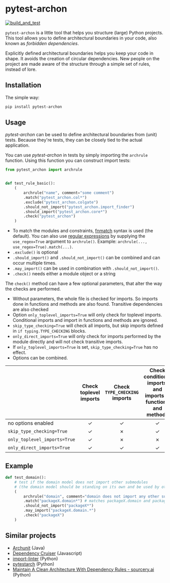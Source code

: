 # pytest-archon

[![build_and_test](https://github.com/jwbargsten/pytest-archon/actions/workflows/tests.yml/badge.svg)](https://github.com/jwbargsten/pytest-archon/actions/workflows/tests.yml)

`pytest-archon` is a little tool that helps you structure (large) Python projects. This
tool allows you to define architectural boundaries in your code, also known as
_forbidden dependencies_.

Explicitly defined architectural boundaries helps you keep your code in shape. It avoids
the creation of circular dependencies. New people on the project are made aware of the
structure through a simple set of rules, instead of lore.

## Installation

The simple way:

```sh
pip install pytest-archon
```

## Usage

_pytest-archon_ can be used to define architectural boundaries from (unit) tests.
Because they're tests, they can be closely tied to the actual application.

You can use _pytest-archon_ in tests by simply importing the `archrule` function. Using
this function you can construct import tests:

```python
from pytest_archon import archrule


def test_rule_basic():
    (
        archrule("name", comment="some comment")
        .match("pytest_archon.col*")
        .exclude("pytest_archon.colgate")
        .should_not_import("pytest_archon.import_finder")
        .should_import("pytest_archon.core*")
        .check("pytest_archon")
    )
```

- To match the modules and constraints,
  [fnmatch](https://docs.python.org/3/library/fnmatch.html) syntax is used (the
  default). You can also use
  [regular expressions](https://docs.python.org/3/library/re.html#regular-expression-syntax)
  by supplying the `use_regex=True` argument to `archrule()`. Example: `archrule(..., use_regex=True).match(...)`.
- `.exclude()` is optional
- `.should_import()` and `.should_not_import()` can be combined and can occur multiple
  times.
- `.may_import()` can be used in combination with `.should_not_import()`.
- `.check()` needs either a module object or a string

The `check()` method can have a few optional parameters, that alter the way the checks
are performed.

- Without parameters, the whole file is checked for imports. So imports done in
  functions and methods are also found. Transitive dependencies are also checked
- Option `only_toplevel_imports=True` will only check for toplevel imports. Conditional
  imports and import in functions and methods are ignored.
- `skip_type_checking=True` will check all imports, but skip imports defined in
  `if typing.TYPE_CHECKING` blocks.
- `only_direct_imports=True` will only check for imports performed by the module
  directly and will not check transitive imports.
- If `only_toplevel_imports=True` is set, `skip_type_checking=True` has no effect.
- Options can be combined.

|                              | Check toplevel imports | Check `TYPE_CHECKING` imports | Check conditional imports, and imports in functions and methods | Check transitive imports |
| ---------------------------- | :--------------------: | :---------------------------: | :-------------------------------------------------------------: | :----------------------: |
| no options enabled           |           ✓            |               ✓               |                                ✓                                |            ✓             |
| `skip_type_checking=True`    |           ✓            |               ✗               |                                ✓                                |            ✓             |
| `only_toplevel_imports=True` |           ✓            |               ✗               |                                ✗                                |            ✓             |
| `only_direct_imports=True`   |           ✓            |               ✓               |                                ✓                                |            ✗             |

## Example

```python
def test_domain():
    # test if the domain model does not import other submodules
    # (the domain model should be standing on its own and be used by other modules)
    (
        archrule("domain", comment="domain does not import any other submodules")
        .match("packageX.domain*") # matches packageX.domain and packageX.domain.*
        .should_not_import("packageX*")
        .may_import("packageX.domain.*")
        .check("packageX")
    )
```

## Similar projects

- [Archunit](https://www.archunit.org/) (Java)
- [Dependency Cruiser](https://github.com/sverweij/dependency-cruiser) (Javascript)
- [import-linter](https://github.com/seddonym/import-linter) (Python)
- [pytestarch](https://pypi.org/project/pytestarch/) (Python)
- [Maintain A Clean Architecture With Dependency Rules - sourcery.ai](https://sourcery.ai/blog/dependency-rules/)
  (Python)
